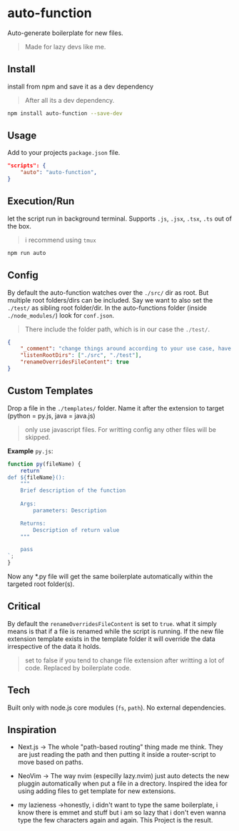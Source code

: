 # auto-function

Auto-generate boilerplate for new files.
> Made for lazy devs like me.

## Install
install from npm and save it as a dev dependency 
> After all its a dev dependency.

```sh
npm install auto-function --save-dev
```

## Usage
Add to your projects `package.json` file.

```json
"scripts": {
    "auto": "auto-function",
}
```

## Execution/Run
let the script run in background terminal. Supports `.js`, `.jsx`, `.tsx`, `.ts` out of the box.
> i recommend using `tmux`

```sh
npm run auto
```

## Config 
By default the auto-function watches over the `./src/` dir as root. But multiple
root folders/dirs can be included. Say we want to also set the `./test/` as sibling root folder/dir.
In the auto-functions folder (inside `./node_modules/`) look for `conf.json`. 
> There include the folder path, which is in our case the `./test/`.

```json
{
    "_comment": "change things around according to your use case, have fun >_<",
    "listenRootDirs": ["./src", "./test"],
    "renameOverridesFileContent": true
}
```

## Custom Templates
Drop a file in the `./templates/` folder. Name it after the extension to target (python = py.js, java = java.js)
> only use javascript files. For writting config any other files will be skipped.

**Example** `py.js`:

```js
function py(fileName) {
    return`
def ${fileName}(): 
    """
    Brief description of the function
    
    Args:
        parameters: Description

    Returns: 
        Description of return value
    """

    pass
`;
}
```
Now any *.py file will get the same boilerplate automatically within the targeted root folder(s).

## Critical 
By default the `renameOverridesFileContent` is set to `true`. what it simply means is that if a file is renamed while the script is running.
If the new file extension template exists in the template folder it will override the data irrespective of the data it holds. 
> set to false if you tend to change file extension after writting a lot of code. Replaced by boilerplate code.

## Tech
Built only with node.js core modules (`fs`, `path`). No external dependencies.

## Inspiration
- Next.js -> The whole "path-based routing" thing made me think. They are just reading the path and then putting it 
inside a router-script to move based on paths. 

- NeoVim -> The way nvim (especilly lazy.nvim) just auto detects the new pluggin automatically when put a file in a drectory. Inspired 
the idea for using adding files to get template for new extensions.

- my lazieness ->honestly, i didn't want to type the same boilerplate, i know there is emmet and stuff but i am so lazy that i don't even wanna
type the few characters again and again. This Project is the result.


